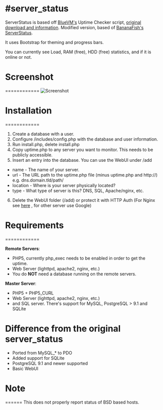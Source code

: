 #server_status
============

ServerStatus is based off [BlueVM's](http://uptime.bluevm.com/) Uptime Checker script, [original download and information](http://www.lowendtalk.com/discussion/comment/169690#Comment_169690).
Modified version, based of [BananaFish's ServerStatus](https://github.com/thebananafish/server_status).

It uses Bootstrap for theming and progress bars.

You can currently see Load, RAM (free), HDD (free) statistics, and if it is online or not.

# Screenshot
============
![Screenshot](http://img.installgentoo.com/di/3LFL/ss.png)

# Installation
============

1. Create a database with a user.
2. Configure /includes/config.php with the database and user information.
3. Run install.php, delete install.php
4. Copy uptime.php to any server you want to monitor. This needs to be publicly accessible.
5. Insert an entry into the database. You can use the WebUI under /add
  * name - The name of your server.
  * url - The URL path to the uptime.php file (minus uptime.php and http://) e.g. dns.domain.tld/path/
  * location - Where is your server physically located?
  * type - What type of server is this? DNS, SQL, Apache/nginx, etc.
6. Delete the WebUI folder (/add) or protect it with HTTP Auth (For Nginx see [here](http://www.howtoforge.com/basic-http-authentication-with-nginx) , for other server use Google)

# Requirements
============

**Remote Servers**:
* PHP5, currently php_exec needs to be enabled in order to get the uptime.
* Web Server (lighttpd, apache2, nginx, etc.)
* You do **NOT** need a database running on the remote servers.

**Master Server**:
* PHP5 + PHP5_CURL
* Web Server (lighttpd, apache2, nginx, etc.)
* and SQL server. There's support for MySQL, PostgreSQL > 9.1 and SQLite

# Difference from the original server_status
* Ported from MySQL_* to PDO
* Added support for SQLite
* PostgreSQL 9.1 and newer supported
* Basic WebUI

# Note
======
This does not properly report status of BSD based hosts.
